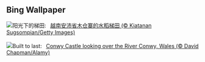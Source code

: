 ## Bing Wallpaper
![](https://www.bing.com/th?id=OHR.YenBaiTerraces_ZH-CN7224453501_UHD.jpg&w=1000)阳光下的梯田:&nbsp;&ensp;[越南安沛省木仓寨的水稻梯田 (© Kiatanan Sugsompian/Getty Images)](https://www.bing.com/th?id=OHR.YenBaiTerraces_ZH-CN7224453501_UHD.jpg)
<br><br/>
![](https://www.bing.com/th?id=OHR.ConwyRiver_EN-US4472231451_UHD.jpg&w=1000)Built to last:&nbsp;&ensp;[Conwy Castle looking over the River Conwy, Wales (© David Chapman/Alamy)](https://www.bing.com/th?id=OHR.ConwyRiver_EN-US4472231451_UHD.jpg)
<br><br/>
